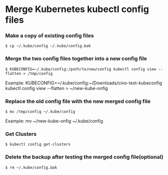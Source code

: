 # Merge Kubernetes kubectl config files
### Make a copy of existing config files
```
$ cp ~/.kube/config ~/.kube/config.bak
```

### Merge the two config files together into a new config file
```
$ KUBECONFIG=~/.kube/config:/path/to/new/config kubectl config view --flatten > /tmp/config
```
Example: KUBECONFIG=~/.kube/config:~/Downloads/civo-test-kubeconfig kubectl config view --flatten > ~/new-kube-onfig


### Replace the old config file with the new merged config file
```
$ mv /tmp/config ~/.kube/config
```
Example: mv ~/new-kube-onfig ~/.kube/config

### Get Clusters
```
$ kubectl config get-clusters
```

### Delete the backup after testing the merged config file(optional) 
```
$ rm ~/.kube/config.bak
```
